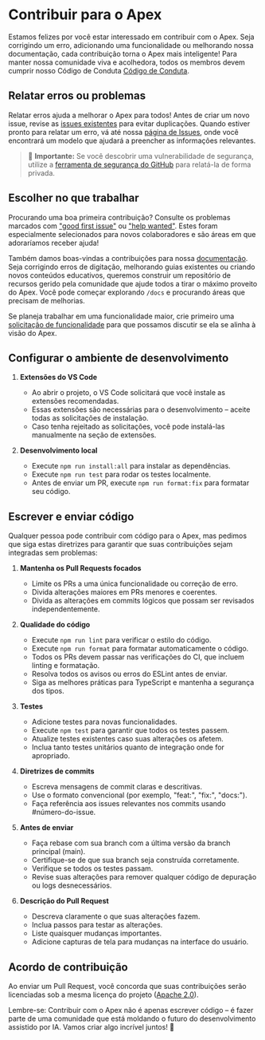 # Contribuir para o Apex

Estamos felizes por você estar interessado em contribuir com o Apex. Seja corrigindo um erro, adicionando uma funcionalidade ou melhorando nossa documentação, cada contribuição torna o Apex mais inteligente! Para manter nossa comunidade viva e acolhedora, todos os membros devem cumprir nosso Código de Conduta [Código de Conduta](CODE_OF_CONDUCT.md).

## Relatar erros ou problemas

Relatar erros ajuda a melhorar o Apex para todos! Antes de criar um novo issue, revise as [issues existentes](https://github.com/apex/apex/issues) para evitar duplicações. Quando estiver pronto para relatar um erro, vá até nossa [página de Issues](https://github.com/apex/apex/issues/new/choose), onde você encontrará um modelo que ajudará a preencher as informações relevantes.

<blockquote class='warning-note'>
    🔐 <b>Importante:</b> Se você descobrir uma vulnerabilidade de segurança, utilize a <a href="https://github.com/apex/apex/security/advisories/new">ferramenta de segurança do GitHub</a> para relatá-la de forma privada.
</blockquote>

## Escolher no que trabalhar

Procurando uma boa primeira contribuição? Consulte os problemas marcados com ["good first issue"](https://github.com/apex/apex/labels/good%20first%20issue) ou ["help wanted"](https://github.com/apex/apex/labels/help%20wanted). Estes foram especialmente selecionados para novos colaboradores e são áreas em que adoraríamos receber ajuda!

Também damos boas-vindas a contribuições para nossa [documentação](https://github.com/apex/apex/tree/main/docs). Seja corrigindo erros de digitação, melhorando guias existentes ou criando novos conteúdos educativos, queremos construir um repositório de recursos gerido pela comunidade que ajude todos a tirar o máximo proveito do Apex. Você pode começar explorando `/docs` e procurando áreas que precisam de melhorias.

Se planeja trabalhar em uma funcionalidade maior, crie primeiro uma [solicitação de funcionalidade](https://github.com/apex/apex/discussions/categories/feature-requests?discussions_q=is%3Aopen+category%3A%22Feature+Requests%22+sort%3Atop) para que possamos discutir se ela se alinha à visão do Apex.

## Configurar o ambiente de desenvolvimento

1. **Extensões do VS Code**

    - Ao abrir o projeto, o VS Code solicitará que você instale as extensões recomendadas.
    - Essas extensões são necessárias para o desenvolvimento – aceite todas as solicitações de instalação.
    - Caso tenha rejeitado as solicitações, você pode instalá-las manualmente na seção de extensões.

2. **Desenvolvimento local**
    - Execute `npm run install:all` para instalar as dependências.
    - Execute `npm run test` para rodar os testes localmente.
    - Antes de enviar um PR, execute `npm run format:fix` para formatar seu código.

## Escrever e enviar código

Qualquer pessoa pode contribuir com código para o Apex, mas pedimos que siga estas diretrizes para garantir que suas contribuições sejam integradas sem problemas:

1. **Mantenha os Pull Requests focados**

    - Limite os PRs a uma única funcionalidade ou correção de erro.
    - Divida alterações maiores em PRs menores e coerentes.
    - Divida as alterações em commits lógicos que possam ser revisados independentemente.

2. **Qualidade do código**

    - Execute `npm run lint` para verificar o estilo do código.
    - Execute `npm run format` para formatar automaticamente o código.
    - Todos os PRs devem passar nas verificações do CI, que incluem linting e formatação.
    - Resolva todos os avisos ou erros do ESLint antes de enviar.
    - Siga as melhores práticas para TypeScript e mantenha a segurança dos tipos.

3. **Testes**

    - Adicione testes para novas funcionalidades.
    - Execute `npm test` para garantir que todos os testes passem.
    - Atualize testes existentes caso suas alterações os afetem.
    - Inclua tanto testes unitários quanto de integração onde for apropriado.

4. **Diretrizes de commits**

    - Escreva mensagens de commit claras e descritivas.
    - Use o formato convencional (por exemplo, "feat:", "fix:", "docs:").
    - Faça referência aos issues relevantes nos commits usando #número-do-issue.

5. **Antes de enviar**

    - Faça rebase com sua branch com a última versão da branch principal (main).
    - Certifique-se de que sua branch seja construída corretamente.
    - Verifique se todos os testes passam.
    - Revise suas alterações para remover qualquer código de depuração ou logs desnecessários.

6. **Descrição do Pull Request**
    - Descreva claramente o que suas alterações fazem.
    - Inclua passos para testar as alterações.
    - Liste quaisquer mudanças importantes.
    - Adicione capturas de tela para mudanças na interface do usuário.

## Acordo de contribuição

Ao enviar um Pull Request, você concorda que suas contribuições serão licenciadas sob a mesma licença do projeto ([Apache 2.0](LICENSE)).

Lembre-se: Contribuir com o Apex não é apenas escrever código – é fazer parte de uma comunidade que está moldando o futuro do desenvolvimento assistido por IA. Vamos criar algo incrível juntos! 🚀

